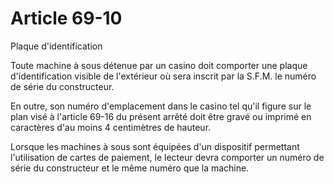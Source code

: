 # Article 69-10

Plaque d'identification

Toute machine à sous détenue par un casino doit comporter une plaque d'identification visible de l'extérieur où sera inscrit par la S.F.M. le numéro de série du constructeur.

En outre, son numéro d'emplacement dans le casino tel qu'il figure sur le plan visé à l'article 69-16 du présent arrêté doit être gravé ou imprimé en caractères d'au moins 4 centimètres de hauteur.

Lorsque les machines à sous sont équipées d'un dispositif permettant l'utilisation de cartes de paiement, le lecteur devra comporter un numéro de série du constructeur et le même numéro que la machine.
